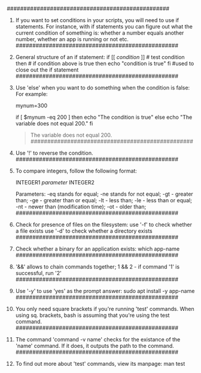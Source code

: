 #################################################
1. If you want to set conditions in your scripts,
you will need to use if statements. For instance,
with if statements you can figure out what the
current condition of something is: whether a
number equals another number, whether an app is
running or not etc.
#################################################
2. General structure of an if statement:
	if [[ *condition* ]] # test condition
	then # if condition above is true then
		echo "condition is true"
	fi #used to close out the if statement
#################################################
3. Use 'else' when you want to do something when
the condition is false:
	For example:

    mynum=300
    
    if [ $mynum -eq 200 ]
    then
        echo "The condition is true"
    else
        echo "The variable does not equal 200."
    fi

	>The variable does not equal 200.
#################################################
4. Use '!' to reverse the condition.
#################################################
5. To compare integers, follow the following 
   format:

   INTEGER1 *parameter* INTEGER2

   Parameters:
   -eq stands for equal;
   -ne stands for not equal;
   -gt - greater than;
   -ge - greater than or equal;
   -lt - less than;
   -le - less than or equal;
   -nt - newer than (modification time);
   -ot - older than;
#################################################
6. Check for presence of files on the filesystem:
	use '-f' to check whether a file exists
	use '-d' to check whether a directory
	exists
#################################################
7. Check whether a binary for an application
exists:
	which app-name
#################################################
8. '&&' allows to chain commands together;
1 && 2 - if command '1' is successful, run '2'
#################################################
9. Use '-y' to use 'yes' as the prompt answer:
	sudo apt install -y app-name
#################################################
10. You only need square brackets if you're
running 'test' commands. When using sq. brackets,
bash is assuming that you're using the test 
command.
#################################################
11. The command 'command -v name' checks for the 
existance of the 'name' command. If it does, it
outputs the path to the command.
#################################################
12. To find out more about 'test' commands, view
its manpage:
	man test
	
